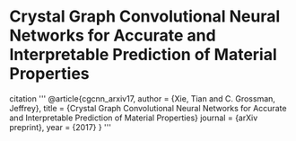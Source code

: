 #  Crystal Graph Convolutional Neural Networks for Accurate and Interpretable Prediction of Material Properties

citation
'''
@article{cgcnn_arxiv17,
  author    = {Xie, Tian and C. Grossman, Jeffrey},
  title     = {Crystal Graph Convolutional Neural Networks for Accurate and Interpretable Prediction of Material Properties}
  journal   = {arXiv preprint},
  year      = {2017}
}
'''
